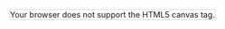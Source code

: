 <style>
#canvas{
  border: solid 1px blue;  
  width: 100%;
}
  
  .outer {
 position: relative;
 width: 100%;
 padding-bottom: 100%;
}

#canvas {
 position: absolute;
 width: 100%;
 height: 100%;
}

</style>


<script>
var c = document.getElementById("myCanvas");
var ctx = c.getContext("2d");
ctx.moveTo(200,0);
ctx.lineTo(200,1800);
ctx.stroke();
var ctx2 = c.getContext("2d");
ctx2.beginPath();
ctx2.arc(200, 55, 10, 0, 2 * Math.PI);
ctx2.fillStyle = "#ff0000";
ctx2.fill();
var ctx3 = c.getContext("2d");
ctx3.beginPath();
ctx3.arc(200,155,10,0,2 * Math.PI);
ctx3.fillStyle = "#ff0000";
ctx3.fill();
var ctx4 = c.getContext("2d");
ctx4.font = "30px Arial";
ctx4.fillText("Hello World",250,120);
</script>

<div class="outer">
 <canvas id="myCanvas"  height="1800" style="border:1px solid #d3d3d3;">
Your browser does not support the HTML5 canvas tag.</canvas>
</div>
